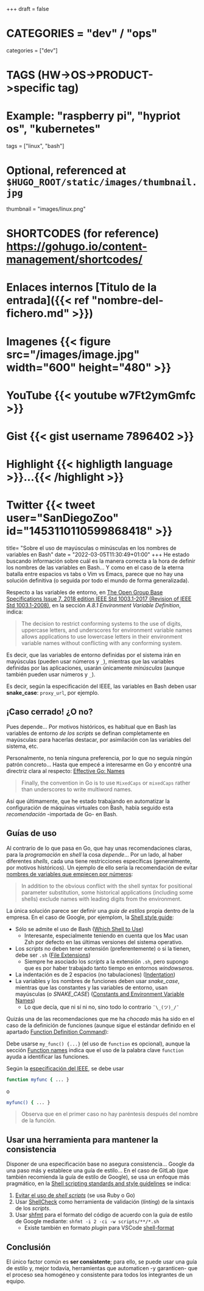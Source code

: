 +++
draft = false

# CATEGORIES = "dev" / "ops"
categories = ["dev"]
# TAGS (HW->OS->PRODUCT->specific tag)
# Example: "raspberry pi", "hypriot os", "kubernetes"

tags = ["linux", "bash"]

# Optional, referenced at `$HUGO_ROOT/static/images/thumbnail.jpg`
thumbnail = "images/linux.png"

# SHORTCODES (for reference) https://gohugo.io/content-management/shortcodes/

# Enlaces internos  [Titulo de la entrada]({{< ref "nombre-del-fichero.md" >}})
# Imagenes          {{< figure src="/images/image.jpg" width="600" height="480" >}}
# YouTube           {{< youtube w7Ft2ymGmfc >}}
# Gist              {{< gist username 7896402 >}}
# Highlight         {{< highligth language >}}...{{< /highlight >}}
# Twitter           {{< tweet user="SanDiegoZoo" id="1453110110599868418" >}}

title=  "Sobre el uso de mayúsculas o minúsculas en los nombres de variables en Bash"
date = "2022-03-05T11:30:49+01:00"
+++
He estado buscando información sobre cuál es la manera correcta a la hora de definir los nombres de las variables en Bash... Y como en el caso de la eterna batalla entre espacios vs tabs o Vim vs Emacs, parece que no hay una solución definitiva (o seguida por todo el mundo de forma generalizada).
<!--more-->

Respecto a las variables de entorno, en [The Open Group Base Specifications Issue 7, 2018 edition
IEEE Std 1003.1-2017 (Revision of IEEE Std 1003.1-2008)](https://pubs.opengroup.org/onlinepubs/9699919799/xrat/V4_xbd_chap08.html#tag_21_08), en la sección *A.8.1 Environment Variable Definition*, indica:

> The decision to restrict conforming systems to the use of digits, uppercase letters, and underscores for environment variable names allows applications to use lowercase letters in their environment variable names without conflicting with any conforming system.

Es decir, que las variables de entorno definidas por el sistema irán en mayúsculas (pueden usar números y `_`), mientras que las variables definidas por las aplicaciones, usarán únicamente *minúsculas* (aunque también pueden usar números y `_`).

Es decir, según la especificación del IEEE, las variables en Bash deben usar **snake_case**: `proxy_url`, por ejemplo.

## ¡Caso cerrado! ¿O no?

Pues depende... Por motivos históricos, es habitual que en Bash las variables de entorno *de los scripts* se definan completamente en mayúsculas: para hacerlas destacar, por asimilación con las variables del sistema, etc.

Personalmente, no tenía ninguna preferencia, por lo que no seguía ningún patrón concreto... Hasta que empecé a interesarme en Go y encontré una directriz clara al respecto: [Effective Go: Names](https://go.dev/doc/effective_go#mixed-caps)

> Finally, the convention in Go is to use `MixedCaps` or `mixedCaps` rather than underscores to write multiword names.

Así que últimamente, que he estado trabajando en automatizar la configuración de máquinas virtuales con Bash, había seguido esta *recomendación* -importada de Go- en Bash.

## Guías de uso

Al contrario de lo que pasa en Go, que hay unas recomendaciones claras, para la *programación* en *shell* la cosa *depende*... Por un lado, al haber diferentes *shells*, cada una tiene restricciones específicas (generalmente, por motivos históricos). Un ejemplo de ello sería la recomendación de evitar [nombres de variables que empiecen por números](https://pubs.opengroup.org/onlinepubs/9699919799/xrat/V4_xbd_chap08.html):

> In addition to the obvious conflict with the shell syntax for positional parameter substitution, some historical applications (including some shells) exclude names with leading digits from the environment.

La única solución parece ser definir una *guía de estilos* propia dentro de la empresa. En el caso de Google, por ejemplom, la [Shell style guide](https://google.github.io/styleguide/shellguide.html):

- Sólo se admite el uso de Bash ([Which Shell to Use](https://google.github.io/styleguide/shellguide.html#s1.1-which-shell-to-use))
  - Interesante, especialmente teniendo en cuenta que los Mac usan Zsh por defecto en las últimas versiones del sistema operativo.
- Los *scripts* no deben tener extensión (preferentemente) o si la tienen, debe ser `.sh` ([File Extensions](https://google.github.io/styleguide/shellguide.html#s2.1-file-extensions))
  - Siempre he asociado los *scripts* a la extensión `.sh`, pero supongo que es por haber trabajado tanto tiempo en entornos *windowseros*.
- La indentación es de 2 espacios (no tabulaciones) ([Indentation](https://google.github.io/styleguide/shellguide.html#s5.1-indentation))
- La variables y los nombres de funciones deben usar *snake_case*, mientras que las constantes y las variables de entorno, usan mayúsculas (o *SNAKE_CASE*) ([Constants and Environment Variable Names](https://google.github.io/styleguide/shellguide.html#s7.3-constants-and-environment-variable-names))
  - Lo que decía, que ni sí ni no, sino todo lo contrario `¯\_(ツ)_/¯`

Quizás una de las recomendaciones que me ha *chocado* más ha sido en el caso de la definición de funciones (aunque sigue el estándar definido en el apartado [Function Definition Command](https://pubs.opengroup.org/onlinepubs/9699919799/xrat/V4_xcu_chap02.html#tag_23_02_09_18)):

Debe usarse `my_func() {...}` (el uso de `function` es opcional), aunque la sección [Function names](https://google.github.io/styleguide/shellguide.html#s7.1-function-names) indica que el uso de la palabra clave `function` ayuda a identificar las funciones.

Según la [especificación del IEEE](https://pubs.opengroup.org/onlinepubs/9699919799/xrat/V4_xcu_chap02.html#tag_23_02_09_18), se debe usar

```bash
function myfunc { ... }
```

o

```bash
myfunc() { ... }
```

> Observa que en el primer caso no hay paréntesis después del nombre de la función.

## Usar una herramienta para mantener la consistencia

Disponer de una especificación base no asegura consistencia... Google da una paso más y establece una guía de estilo... En el caso de GitLab (que también recomienda la guía de estilo de Google), se usa un enfoque más pragmático, en la [Shell scripting standards and style guidelines](https://docs.gitlab.com/ee/development/shell_scripting_guide/) se indica:  

1. [Evitar el uso de *shell scripts*](https://docs.gitlab.com/ee/development/shell_scripting_guide/#avoid-using-shell-scripts) (se usa Ruby o Go)
1. Usar [ShellCheck](https://www.shellcheck.net/) como herramienta de validación (*linting*) de la sintaxis de los *scripts*.
1. Usar [shfmt](https://github.com/mvdan/sh#shfmt) para el formato del código de acuerdo con la guía de estilo de Google mediante: `shfmt -i 2 -ci -w scripts/**/*.sh`
   - Existe también en formato *plugin* para VSCode [shell-format](https://marketplace.visualstudio.com/items?itemName=foxundermoon.shell-format)

## Conclusión

El único factor común es **ser consistente**; para ello, se puede usar una guía de estilo y, mejor todavía, herramientas que automaticen -y garanticen- que el proceso sea homogéneo y consistente para todos los integrantes de un equipo.
